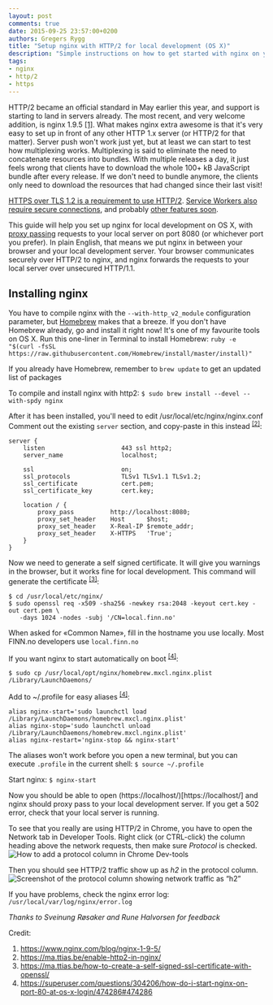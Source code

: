 ```yaml
---
layout: post
comments: true
date: 2015-09-25 23:57:00+0200
authors: Gregers Rygg
title: "Setup nginx with HTTP/2 for local development (OS X)"
description: "Simple instructions on how to get started with nginx on your local developement computer"
tags:
- nginx
- http/2
- https
---
```

HTTP/2 became an official standard in May earlier this year, and support is starting to land in servers already. The most recent, and very welcome addition, is nginx 1.9.5 [[1]](https://www.nginx.com/blog/nginx-1-9-5/). What makes nginx extra awesome is that it's very easy to set up in front of any other HTTP 1.x server (or HTTP/2 for that matter). Server push won't work just yet, but at least we can start to test how multiplexing works. Multiplexing is said to eliminate the need to concatenate resources into bundles. With multiple releases a day, it just feels wrong that clients have to download the whole 100+ kB JavaScript bundle after every release. If we don't need to bundle anymore, the clients only need to download the resources that had changed since their last visit!

[HTTPS over TLS 1.2 is a requirement to use HTTP/2](https://http2.github.io/http2-spec/#TLSUsage). [Service Workers also require secure connections](http://www.w3.org/TR/service-workers/#security-considerations), and probably [other features soon](https://w3c.github.io/webappsec/specs/powerfulfeatures/).

This guide will help you set up nginx for local development on OS X, with [proxy passing](https://www.nginx.com/resources/admin-guide/reverse-proxy/) requests to your local server on port 8080 (or whichever port you prefer). In plain English, that means we put nginx in between your browser and your local development server. Your browser communicates securely over HTTP/2 to nginx, and nginx forwards the requests to your local server over unsecured HTTP/1.1.

## Installing nginx

You have to compile nginx with the `--with-http_v2_module` configuration parameter, but [Homebrew](http://brew.sh/) makes that a breeze. If you don't have Homebrew already, go and install it right now! It's one of my favourite tools on OS X. Run this one-liner in Terminal to install Homebrew: `ruby -e "$(curl -fsSL https://raw.githubusercontent.com/Homebrew/install/master/install)"`

If you already have Homebrew, remember to `brew update` to get an updated list of packages

To compile and install nginx with http2:
```$ sudo brew install --devel --with-spdy nginx```

After it has been installed, you'll need to edit /usr/local/etc/nginx/nginx.conf
Comment out the existing `server` section, and copy-paste in this instead <sup>[[2]](https://ma.ttias.be/enable-http2-in-nginx/)</sup>:

```
server {
    listen                     443 ssl http2;
    server_name                localhost;

    ssl                        on;
    ssl_protocols              TLSv1 TLSv1.1 TLSv1.2;
    ssl_certificate            cert.pem;
    ssl_certificate_key        cert.key;

    location / {
        proxy_pass          http://localhost:8080;
        proxy_set_header    Host      $host;
        proxy_set_header    X-Real-IP $remote_addr;
        proxy_set_header    X-HTTPS   'True';
    }
}
```

Now we need to generate a self signed certificate. It will give you warnings in the browser, but it works fine for local development. This command will generate the certificate <sup>[[3]](https://ma.ttias.be/how-to-create-a-self-signed-ssl-certificate-with-openssl/)</sup>:

```
$ cd /usr/local/etc/nginx/
$ sudo openssl req -x509 -sha256 -newkey rsa:2048 -keyout cert.key -out cert.pem \
   -days 1024 -nodes -subj '/CN=local.finn.no'
```
When asked for «Common Name», fill in the hostname you use locally. Most FINN.no developers use `local.finn.no`

If you want nginx to start automatically on boot <sup>[[4]](https://superuser.com/questions/304206/how-do-i-start-nginx-on-port-80-at-os-x-login/474286#474286)</sup>:

```$ sudo cp /usr/local/opt/nginx/homebrew.mxcl.nginx.plist /Library/LaunchDaemons/```

Add to ~/.profile for easy aliases <sup>[[4]](https://superuser.com/questions/304206/how-do-i-start-nginx-on-port-80-at-os-x-login/474286#474286)</sup>:
```
alias nginx-start='sudo launchctl load /Library/LaunchDaemons/homebrew.mxcl.nginx.plist'
alias nginx-stop='sudo launchctl unload /Library/LaunchDaemons/homebrew.mxcl.nginx.plist'
alias nginx-restart='nginx-stop && nginx-start'
```

The aliases won't work before you open a new terminal, but you can execute `.profile` in the current shell:
`$ source ~/.profile`

Start nginx:
`$ nginx-start`

Now you should be able to open (https://localhost/)[https://localhost/] and nginx should proxy pass to your local development server. If you get a 502 error, check that your local server is running.

To see that you really are using HTTP/2 in Chrome, you have to open the Network tab in Developer Tools. Right click (or CTRL-click) the column heading above the network requests, then make sure *Protocol* is checked.
![How to add a protocol column in Chrome Dev-tools](/images/2015-09-25-setup-nginx-with-http2-for-local-development/chrome-show-protocol.png)

Then you should see HTTP/2 traffic show up as *h2* in the protocol column.
![Screenshot of the protocol column showing network traffic as “h2”](/images/2015-09-25-setup-nginx-with-http2-for-local-development/chrome-protocol-column.png)

If you have problems, check the nginx error log: `/usr/local/var/log/nginx/error.log`

*Thanks to Sveinung Røsaker and Rune Halvorsen for feedback*

Credit:
1. <https://www.nginx.com/blog/nginx-1-9-5/>
2. <https://ma.ttias.be/enable-http2-in-nginx/>
3. <https://ma.ttias.be/how-to-create-a-self-signed-ssl-certificate-with-openssl/>
4. <https://superuser.com/questions/304206/how-do-i-start-nginx-on-port-80-at-os-x-login/474286#474286>
